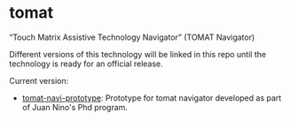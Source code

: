 # tomat
“Touch Matrix Assistive Technology Navigator” (TOMAT Navigator) 

Different versions of this technology will be linked in this repo until the technology is ready for an official release. 

Current version:
- [tomat-navi-prototype](https://github.com/LibreTactile/tomat-navi-prototype):  Prototype for tomat navigator developed as part of Juan Nino's Phd program. 
